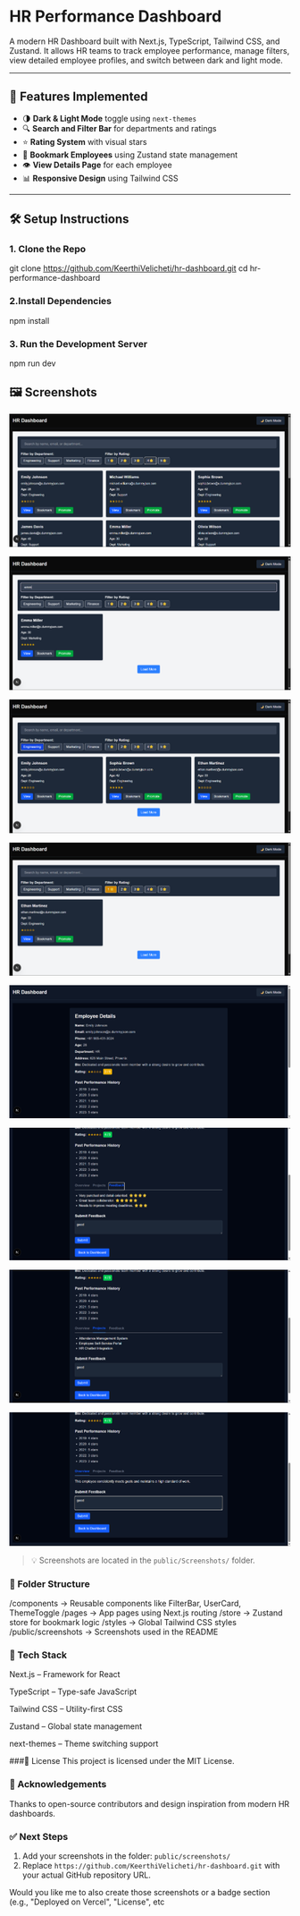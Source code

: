 # HR Performance Dashboard

A modern HR Dashboard built with Next.js, TypeScript, Tailwind CSS, and Zustand. It allows HR teams to track employee performance, manage filters, view detailed employee profiles, and switch between dark and light mode.

---

## 🚀 Features Implemented

- 🌗 **Dark & Light Mode** toggle using `next-themes`
- 🔍 **Search and Filter Bar** for departments and ratings
- ⭐ **Rating System** with visual stars
- 📌 **Bookmark Employees** using Zustand state management
- 👁️ **View Details Page** for each employee
- 📊 **Responsive Design** using Tailwind CSS

---

## 🛠 Setup Instructions

### 1. Clone the Repo

git clone https://github.com/KeerthiVelicheti/hr-dashboard.git
cd hr-performance-dashboard

### 2.Install Dependencies
npm install

### 3. Run the Development Server
npm run dev

## 🖼️ Screenshots


![Layout](public/Screenshots/Layout.png)


![Filterbyname](public/Screenshots/Filterbyname.png)

![Filterbydept](public/Screenshots/Filterbydept.png)

![Filterbyrating](public/Screenshots/Filterbyrating.png)

![Userview](public/Screenshots/userview.png)

![Viewfeedback](public/Screenshots/viewfeedback.png)

![Viewproject](public/Screenshots/viewproject.png)

![feedback](public/Screenshots/feedback.png)


> 💡 Screenshots are located in the `public/Screenshots/` folder.
### 📁 Folder Structure
/components        → Reusable components like FilterBar, UserCard, ThemeToggle
/pages             → App pages using Next.js routing
/store             → Zustand store for bookmark logic
/styles            → Global Tailwind CSS styles
/public/screenshots → Screenshots used in the README

### 🧰 Tech Stack
Next.js – Framework for React

TypeScript – Type-safe JavaScript

Tailwind CSS – Utility-first CSS

Zustand – Global state management

next-themes – Theme switching support

###📜 License
This project is licensed under the MIT License.

### 🙏 Acknowledgements
Thanks to open-source contributors and design inspiration from modern HR dashboards.


### ✅ Next Steps

1. Add your screenshots in the folder: `public/screenshots/`
2. Replace `https://github.com/KeerthiVelicheti/hr-dashboard.git` with your actual GitHub repository URL.

Would you like me to also create those screenshots or a badge section (e.g., "Deployed on Vercel", "License", etc
